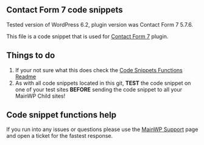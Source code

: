 ## Contact Form 7 code snippets

Tested version of WordPress 6.2, plugin version was Contact Form 7 5.7.6.

This file is a code snippet that is used for [Contact Form 7](https://wordpress.org/plugins/contact-form-7/) plugin. 

## Things to do

1. If your not sure what this does check the [Code Snippets Functions Readme](https://github.com/mainwp/Code-Snippets-Functions/blob/master/README.md)
2. As with all code snippets located in this git, **TEST** the code snippet on one of your test sites **BEFORE** sending the code snippet to all your MainWP Child sites!

## Code snippet functions help

If you run into any issues or questions please use the [MainWP Support](https://mainwp.com/support/) page and open a ticket for the fastest response.
